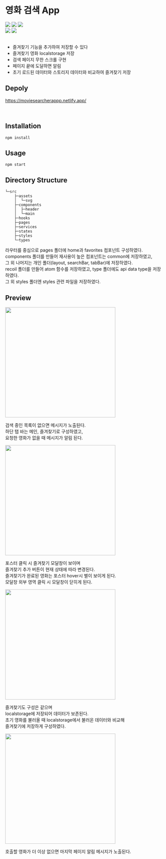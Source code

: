# 영화 검색 App

<div>
<img src="https://img.shields.io/badge/React-v18.2.0-5ed3f3"/>
<img src="https://img.shields.io/badge/TypeScript-v4.7.4-0076c6"/>
<img src="https://img.shields.io/badge/Redux toolkit-v1.8.3-764abc"/>
<br/>
<img src="https://img.shields.io/badge/React Router Dom-v6.3.0-ca4245"/>
<img src="https://img.shields.io/badge/styled components-v5.3.5-e081cf"/>
</div>
<br/>

<ul>
<li>즐겨찾기 기능을 추가하여 저장할 수 있다</li>
<li>즐겨찾기 영화 localstorage 저장</li>
<li>검색 페이지 무한 스크롤 구현</li>
<li>페이지 끝에 도달하면 알림</li>
<li>초기 로드된 데이터와 스토리지 데이터와 비교하여 즐겨찾기 저장</li>
</ul>

## Depoly

https://moviesearcherappp.netlify.app/

<br/>

## Installation

```
npm install
```

## Usage

```
npm start
```

## Directory Structure

```
└─src
    ├─assets
    │  └─svg
    ├─components
    │  ├─header
    │  └─main
    ├─hooks
    ├─pages
    ├─services
    ├─states
    ├─styles
    └─types
```

라우터를 중심으로 pages 폴더에 home과 favorites 컴포넌트 구성하였다.  
components 폴더를 만들어 재사용이 높은 컴포넌트는 common에 저장하였고,  
그 외 나머지는 개인 폴더(layout, searchBar, tabBar)에 저장하였다.  
recoil 폴더를 만들어 atom 함수를 저장하였고, type 폴더에도 api data type을 저장하였다.  
그 외 styles 폴더엔 styles 관련 파일을 저장하였다.

## Preview

<img src="https://user-images.githubusercontent.com/98396758/168460118-aa5307fd-fc90-4316-af7d-77d5ec320b4c.gif" width="350px">

검색 중인 목록이 없으면 메시지가 노출된다.  
하단 탭 바는 메인, 즐겨찾기로 구성하였고,  
요청한 영화가 없을 때 메시지가 알림 된다.

<img src="https://user-images.githubusercontent.com/98396758/168504174-0f1e4add-7e30-4ffc-8678-07e7893fd10f.gif" width="350px"/>

포스터 클릭 시 즐겨찾기 모달창이 보이며  
즐겨찾기 추가 버튼이 현재 상태에 따라 변경된다.  
즐겨찾기가 완료된 영화는 포스터 hover시 별이 보이게 된다.  
모달창 외부 영역 클릭 시 모달창이 닫히게 된다.

<img src="https://user-images.githubusercontent.com/98396758/168504128-57bb31fb-298d-440b-b135-c6184e6169ca.gif" width="350px">

즐겨찾기도 구성은 같으며  
localstorage에 저장되어 데이터가 보존된다.  
초기 영화를 불러올 때 localstorage에서 불러온 데이터와 비교해  
즐겨찾기에 저장하게 구성하였다.

<img src="https://user-images.githubusercontent.com/98396758/168460175-8b2889c4-1c4b-4458-ac29-5377d8f2f96e.gif" width="350px">

호출할 영화가 더 이상 없으면 마지막 페이지 알림 메시지가 노출된다.
